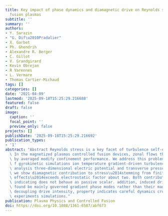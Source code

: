 ```yaml
---
title: Key impact of phase dynamics and diamagnetic drive on Reynolds stress in magnetic
  fusion plasmas
subtitle: ''
summary: ''
authors:
- Y. Sarazin
- "G. Dif\u2010Pradalier"
- X. Garbet
- Ph. Ghendrih
- Alexandre R. Berger
- C. Gillot
- V. Grandgirard
- Kevin Obrejan
- R Varennes
- L. Vermare
- Thomas Cartier-Michaud
tags: []
categories: []
date: '2021-04-09'
lastmod: '2025-09-18T15:25:29.216688'
featured: false
draft: false
image:
  caption: ''
  focal_point: ''
  preview_only: false
projects: []
publishDate: '2025-09-18T15:25:29.216692'
publication_types:
- '1'
abstract: "Abstract Reynolds stress is a key facet of turbulence self-organization.\
  \ In the magnetized plasmas controlled fusion devices, zonal flows that are driven\
  \ by averaged modify confinement performance. We address this problem with full-\
  \ f gyrokinetic simulations ion temperature gradient-driven turbulence. From detailed\
  \ analysis three-dimensional electric potential and transverse pressure fields,\
  \ we show diamagnetic contribution to stress\u2014stemming from finite Larmor radius\
  \ effects\u2014exceeds electrostatic factor about two. Both contributions in phase,\
  \ indicating does not behave as passive scalar. addition, induced drift velocity\
  \ found be mainly governed gradient phase modes rather than their magnitude. By\
  \ decoupling drive intensity, property indicates careful dynamics crucial interpretation\
  \ experiments simulations."
publication: Plasma Physics and Controlled Fusion
doi: https://doi.org/10.1088/1361-6587/abf673
---
```

